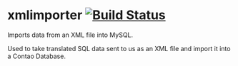 xmlimporter [![Build Status](https://travis-ci.org/bsdavidson/xmlimporter.svg?branch=master)](https://travis-ci.org/bsdavidson/xmlimporter)
===========

Imports data from an XML file into MySQL.

Used to take translated SQL data sent to us as an XML file and import it into a Contao Database.

